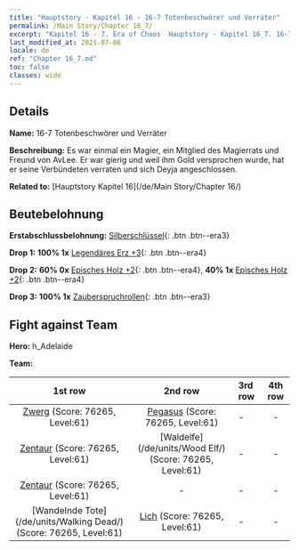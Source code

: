 ```yaml
---
title: "Hauptstory - Kapitel 16 - 16-7 Totenbeschwörer und Verräter"
permalink: /Main Story/Chapter 16_7/
excerpt: "Kapitel 16 - 7. Era of Chaos  Hauptstory - Kapitel 16_7. 16-7 Totenbeschwörer und Verräter"
last_modified_at: 2021-07-06
locale: de
ref: "Chapter 16_7.md"
toc: false
classes: wide
---
```


## Details

 **Name:** 16-7 Totenbeschwörer und Verräter

 **Beschreibung:** Es war einmal ein Magier, ein Mitglied des Magierrats und Freund von AvLee. Er war gierig und weil ihm Gold versprochen wurde, hat er seine Verbündeten verraten und sich Deyja angeschlossen.

 **Related to:** [Hauptstory Kapitel 16](/de/Main Story/Chapter 16/)

## Beutebelohnung

 **Erstabschlussbelohnung:** [Silberschlüssel](/ItemsDE/con_693/){: .btn .btn--era3}

 **Drop 1:** **100% 1x** [Legendäres Erz +3](/ItemsDE/mat_54/){: .btn .btn--era4}

 **Drop 2:** **60% 0x** [Episches Holz +2](/ItemsDE/mat_48/){: .btn .btn--era4}, **40% 1x** [Episches Holz +2](/ItemsDE/mat_48/){: .btn .btn--era4}

 **Drop 3:** **100% 1x** [Zauberspruchrollen](/ItemsDE/con_694/){: .btn .btn--era3}


## Fight against Team
 **Hero:** h_Adelaide

 **Team:**


  | 1st row | 2nd row | 3rd row | 4th row |
  |:----:|:----:|:----|:----:|
  | [Zwerg](/de/units/Dwarf/) (Score: 76265, Level:61)  | [Pegasus](/de/units/Pegasus/) (Score: 76265, Level:61)  | - | - |
  | [Zentaur](/de/units/Centaur/) (Score: 76265, Level:61)  | [Waldelfe](/de/units/Wood Elf/) (Score: 76265, Level:61)  | - | - |
  | [Zentaur](/de/units/Centaur/) (Score: 76265, Level:61)  | - | - | - |
  | [Wandelnde Tote](/de/units/Walking Dead/) (Score: 76265, Level:61)  | [Lich](/de/units/Lich/) (Score: 76265, Level:61)  | - | - |


